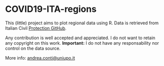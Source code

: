 # COVID19-ITA-regions
This (little) project aims to plot regional data using R.
Data is retrieved from Italian Civil [Protection GitHub](https://github.com/pcm-dpc/COVID-19/tree/master/dati-regioni).

Any contribution is well accepted and appreciated. I do not want to retain any copyright on this work. **Important:** I do not have any responsability nor control on the data source.


More info: andrea.conti@uniupo.it